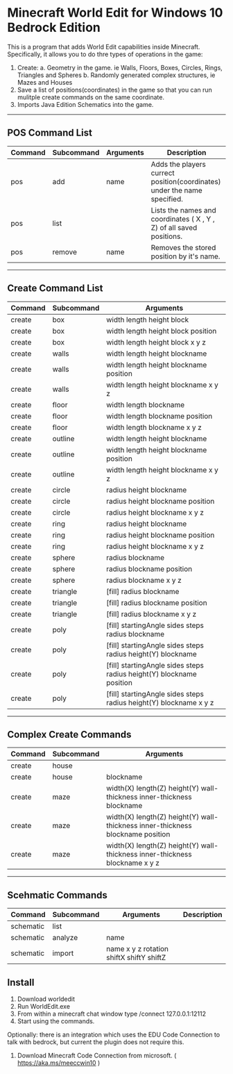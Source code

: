 
# Minecraft World Edit for Windows 10 Bedrock Edition


This is a program that adds World Edit capabilities inside Minecraft. Specifically, it allows you to do thre types of operations in the game:
1. Create:
   a. Geometry in the game. ie Walls, Floors, Boxes, Circles, Rings, Triangles and Spheres
   b. Randomly generated complex structures, ie Mazes and Houses
2. Save a list of positions(coordinates) in the game so that you can run mulitple create commands on the same coordinate.
3. Imports Java Edition Schematics into the game.

------------------------------------------------
## POS Command List
| Command | Subcommand | Arguments | Description |
|---------|------------|--------------------------------|---------|
|pos         | add          | name  | Adds the players currect position(coordinates) under the name specified. |
|pos         | list         |       | Lists the names and coordinates ( X , Y , Z) of all saved positions. |
|pos         | remove       | name  | Removes the stored position by it's name. |
------------------------------------------------
## Create Command List
| Command | Subcommand | Arguments | 
|---------|------------|--------------------------------|
|create      | box     | width length height block |
|create      | box     | width length height block position |
|create      | box     | width length height block x y z|
|create      | walls  | width length height blockname |
|create      | walls  | width length height blockname position |
|create      | walls  | width length height blockname x y z |
|create      | floor   | width length blockname |
|create      | floor   | width length blockname position |
|create      | floor   | width length blockname x y z |
|create      | outline | width length height blockname |
|create      | outline | width length height blockname position |
|create      | outline | width length height blockname x y z |
|create      | circle  | radius height blockname |
|create      | circle  | radius height blockname position |
|create      | circle  | radius height blockname x y z |
|create      | ring | radius height blockname |
|create      | ring | radius height blockname position |
|create      | ring | radius height blockname x y z |
|create      | sphere | radius blockname |
|create      | sphere | radius blockname position |
|create      | sphere | radius blockname x y z |
|create      | triangle | [fill] radius blockname |
|create      | triangle | [fill] radius blockname position |
|create      | triangle | [fill] radius blockname x y z |
|create      | poly | [fill] startingAngle sides steps radius blockname |
|create      | poly | [fill] startingAngle sides steps radius height(Y) blockname |
|create      | poly | [fill] startingAngle sides steps radius height(Y) blockname position |
|create      | poly | [fill] startingAngle sides steps radius height(Y) blockname x y z |
---------------------------
## Complex Create Commands
| Command | Subcommand | Arguments | 
|---------|------------|--------------------------|
|create      | house |  |
|create      | house | blockname |
|create      | maze | width(X) length(Z) height(Y) wall-thickness inner-thickness blockname |
|create      | maze | width(X) length(Z) height(Y) wall-thickness inner-thickness blockname position |
|create      | maze | width(X) length(Z) height(Y) wall-thickness inner-thickness blockname x y z |
--------------------------------
## Scehmatic Commands
| Command | Subcommand | Arguments | Description |
|---------|------------|----------------------|---------|
|schematic   | list          |             |         |
|schematic   | analyze | name             |         |
|schematic   | import | name x y z rotation shiftX shiftY shiftZ  |         |

## Install
1. Download worldedit
2. Run WorldEdit.exe
3. From within a minecraft chat window type /connect 127.0.0.1:12112 
4. Start using the commands.

Optionally: there is an integration which uses the EDU Code Connection to talk with bedrock, but current the plugin does not require this. 
1. Download Minecraft Code Connection from microsoft. ( https://aka.ms/meeccwin10 )

